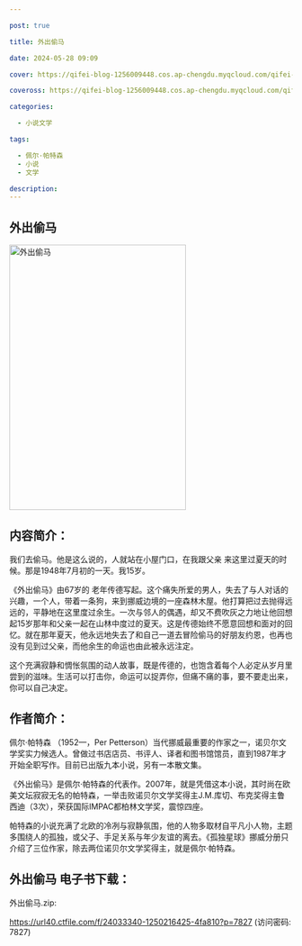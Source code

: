 ```yaml
---

post: true

title: 外出偷马

date: 2024-05-28 09:09

cover: https://qifei-blog-1256009448.cos.ap-chengdu.myqcloud.com/qifei-blog/66077f389f345e8d0303d382.jpg

coveross: https://qifei-blog-1256009448.cos.ap-chengdu.myqcloud.com/qifei-blog/66077f389f345e8d0303d382.jpg

categories:

  - 小说文学

tags:

  - 佩尔·帕特森
  - 小说
  - 文学

description:
---
```


## 外出偷马
<img alt="外出偷马 " class="aligncenter loaded" data-was-processed="true" decoding="async" fetchpriority="high" height="471" src="https://qifei-blog-1256009448.cos.ap-chengdu.myqcloud.com/qifei-blog/66077f389f345e8d0303d382.jpg " style="cursor: zoom-in;" width="314"/>

## 内容简介：

我们去偷马。他是这么说的，人就站在小屋门口，在我跟父亲 来这里过夏天的时候。那是1948年7月初的一天。我15岁。

《外出偷马》由67岁的 老年传德写起。这个痛失所爱的男人，失去了与人对话的兴趣，一个人，带着一条狗，来到挪威边境的一座森林木屋。他打算把过去抛得远远的，平静地在这里度过余生。一次与邻人的偶遇，却又不费吹灰之力地让他回想起15岁那年和父亲一起在山林中度过的夏天。这是传德始终不愿意回想和面对的回忆。就在那年夏天，他永远地失去了和自己一道去冒险偷马的好朋友约恩，也再也没有见到过父亲，而他余生的命运也由此被永远注定。

这个充满寂静和惆怅氛围的动人故事，既是传德的，也饱含着每个人必定从岁月里尝到的滋味。生活可以打击你，命运可以捉弄你，但痛不痛的事，要不要走出来，你可以自己决定。

## 作者简介：

佩尔·帕特森 （1952—，Per Petterson）当代挪威最重要的作家之一，诺贝尔文学奖实力候选人。曾做过书店店员、书评人、译者和图书馆馆员，直到1987年才开始全职写作。目前已出版九本小说，另有一本散文集。

《外出偷马》是佩尔·帕特森的代表作。2007年，就是凭借这本小说，其时尚在欧美文坛寂寂无名的帕特森，一举击败诺贝尔文学奖得主J.M.库切、布克奖得主鲁西迪（3次），荣获国际IMPAC都柏林文学奖，震惊四座。

帕特森的小说充满了北欧的冷冽与寂静氛围，他的人物多取材自平凡小人物，主题多围绕人的孤独，或父子、手足关系与年少友谊的离去。《孤独星球》挪威分册只介绍了三位作家，除去两位诺贝尔文学奖得主，就是佩尔·帕特森。

## 外出偷马 电子书下载：



外出偷马.zip: 

https://url40.ctfile.com/f/24033340-1250216425-4fa810?p=7827 (访问密码: 7827)
